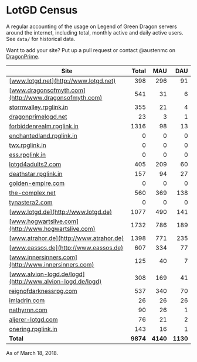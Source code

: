 # LotGD Census
A regular accounting of the usage on Legend of Green Dragon servers around the internet, including total, monthly active and daily active users. See `data/` for historical data.

Want to add your site? Put up a pull request or contact @austenmc on [DragonPrime](http://dragonprime.net).


Site | Total | MAU | DAU
--- | ---:| ---:| ---:
[www.lotgd.net](http://www.lotgd.net)|398|296|91
[www.dragonsofmyth.com](http://www.dragonsofmyth.com)|541|31|6
[stormvalley.rpglink.in](http://stormvalley.rpglink.in)|355|21|4
[dragonprimelogd.net](http://dragonprimelogd.net)|23|3|1
[forbiddenrealm.rpglink.in](http://forbiddenrealm.rpglink.in)|1316|98|13
[enchantedland.rpglink.in](http://enchantedland.rpglink.in)|0|0|0
[twx.rpglink.in](http://twx.rpglink.in)|0|0|0
[ess.rpglink.in](http://ess.rpglink.in)|0|0|0
[lotgd4adults2.com](http://lotgd4adults2.com)|405|209|60
[deathstar.rpglink.in](http://deathstar.rpglink.in)|157|94|27
[golden-empire.com](http://golden-empire.com)|0|0|0
[the-complex.net](http://the-complex.net)|560|369|138
[tynastera2.com](http://tynastera2.com)|0|0|0
[www.lotgd.de](http://www.lotgd.de)|1077|490|141
[www.hogwartslive.com](http://www.hogwartslive.com)|1732|786|189
[www.atrahor.de](http://www.atrahor.de)|1398|771|235
[www.eassos.de](http://www.eassos.de)|607|334|77
[www.innersinners.com](http://www.innersinners.com)|125|40|7
[www.alvion-logd.de/logd](http://www.alvion-logd.de/logd)|308|169|41
[reignofdarknessrpg.com](http://reignofdarknessrpg.com)|537|340|70
[imladrin.com](http://imladrin.com)|26|26|26
[nathyrnn.com](http://nathyrnn.com)|90|26|1
[aljerer-lotgd.com](http://aljerer-lotgd.com)|76|21|2
[onering.rpglink.in](http://onering.rpglink.in)|143|16|1
**Total**|**9874**|**4140**|**1130**

As of March 18, 2018.
